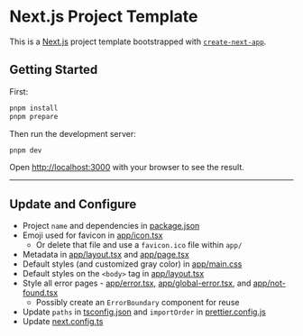 # Next.js Project Template

This is a [Next.js](https://nextjs.org/) project template bootstrapped with [`create-next-app`](https://github.com/vercel/next.js/tree/canary/packages/create-next-app).

## Getting Started

First:

```bash
pnpm install
pnpm prepare
```

Then run the development server:

```bash
pnpm dev
```

Open [http://localhost:3000](http://localhost:3000) with your browser to see the result.

---

## Update and Configure

- Project `name` and dependencies in [package.json](package.json)
- Emoji used for favicon in [app/icon.tsx](app/icon.tsx)
  - Or delete that file and use a `favicon.ico` file within `app/`
- Metadata in [app/layout.tsx](app/layout.tsx) and [app/page.tsx](app/page.tsx)
- Default styles (and customized gray color) in [app/main.css](app/main.css)
- Default styles on the `<body>` tag in [app/layout.tsx](app/layout.tsx)
- Style all error pages - [app/error.tsx](app/error.tsx), [app/global-error.tsx](app/global-error.tsx), and [app/not-found.tsx](app/not-found.tsx)
  - Possibly create an `ErrorBoundary` component for reuse
- Update `paths` in [tsconfig.json](tsconfig.json) and `importOrder` in [prettier.config.js](prettier.config.js)
- Update [next.config.ts](next.config.ts)
